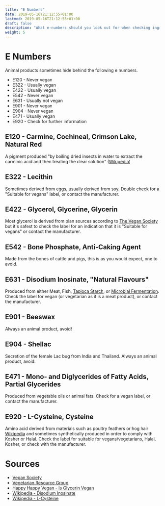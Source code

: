 ```yaml
---
title: "E Numbers"
date: 2019-05-16T21:12:55+01:00
lastmod: 2019-05-16T21:12:55+01:00
draft: false
description: "What e-numbers should you look out for when checking ingredients lists?"
weight: 5
---
```


# E Numbers

Animal products sometimes hide behind the following e numbers.

- E120 - Never vegan
- E322 - Usually vegan
- E422 - Usually vegan
- E542 - Never vegan
- E631 - Usually not vegan
- E901 - Never vegan
- E904 - Never vegan
- E471 - Usually vegan
- E920 - Check for further information

## E120 - Carmine, Cochineal, Crimson Lake, Natural Red
A pigment produced "by boiling dried insects in water to extract the carminic acid and then treating the clear solution" ([Wikipedia](https://en.wikipedia.org/wiki/Carmine))

## E322 - Lecithin
Sometimes derived from eggs, usually derived from soy. Double check for a "Suitable for vegans" label, or contact the manufacturer.

## E422 - Glycerol, Glycerine, Glycerin
Most glycerol is derived from plan sources according to [The Vegan Society](https://www.vegansociety.com/whats-new/blog/how-avoid-buying-non-vegan-products) but it's safest to check the label for an indication that it is "Suitable for vegans" or contact the manufacturer.

## E542 - Bone Phosphate, Anti-Caking Agent
Made from the bones of cattle and pigs, this is as you would expect, one to avoid.

## E631 - Disodium Inosinate, "Natural Flavours"
Produced from either Meat, Fish, [Tapioca Starch](https://en.wikipedia.org/wiki/Disodium_inosinate), or [Microbial Fermentation](https://www.vrg.org/blog/2011/03/21/disodium-inosinate-and-disodium-guanylate-are-all-vegetable-flavor-enhancers/).
Check the label for vegan (or vegetarian as it is a meat product), or contact the manufacturer.

## E901 - Beeswax
Always an animal product, avoid!

## E904 - Shellac
Secretion of the female Lac bug from India and Thailand. Always an animal product, avoid.

## E471 - Mono- and Diglycerides of Fatty Acids, Partial Glycerides
Produced from vegetable oils or animal fats. Check for a vegan label, or contact the manufacturer.

## E920 - L-Cysteine, Cysteine
Amino acid derived from materials such as poultry feathers or hog hair [Wikipedia](https://en.wikipedia.org/wiki/Cysteine) and sometimes synthetically produced in order to comply with Kosher or Halal. Check the label for suitable for vegans/vegetarians, Halal, Kosher, or check with the manufacturer.


# Sources 
- [Vegan Society](https://www.vegansociety.com/whats-new/blog/how-avoid-buying-non-vegan-products)
- [Vegetarian Resource Group](https://www.vrg.org/blog/2011/03/21/disodium-inosinate-and-disodium-guanylate-are-all-vegetable-flavor-enhancers/)
- [Happy Happy Vegan - Is Glycerin Vegan](https://happyhappyvegan.com/is-glycerin-vegan/)
- [Wikipedia - Disodium Inosinate](https://en.wikipedia.org/wiki/Disodium_inosinate)
- [Wikipedia - L-Cysteine](https://en.wikipedia.org/wiki/Cysteine)